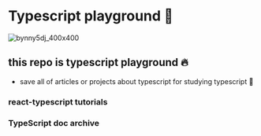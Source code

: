 # Typescript playground :pencil:

![bynny5dj_400x400](https://user-images.githubusercontent.com/26598542/50573227-2e920600-0e13-11e9-8e53-5b68bd13ab11.jpg)

## this repo is typescript playground :fire:

- save all of articles or projects about typescript for studying typescript :pencil:

### react-typescript tutorials


### TypeScript doc archive

